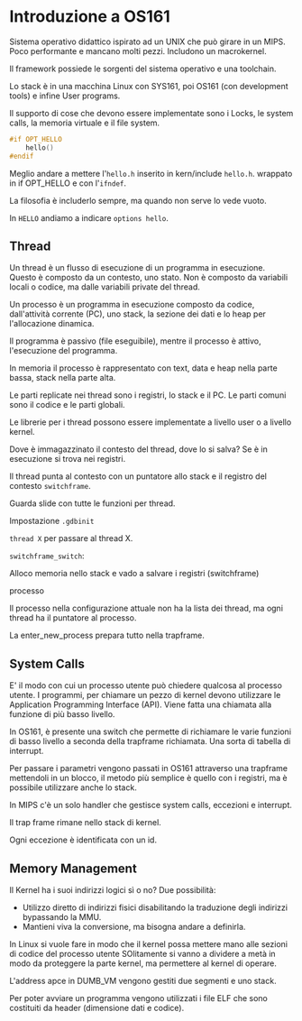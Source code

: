 # Introduzione a OS161

Sistema operativo didattico ispirato ad un UNIX che può girare in un MIPS. Poco performante e mancano molti pezzi. Includono un macrokernel.

Il framework possiede le sorgenti del sistema operativo e una toolchain.

Lo stack è in una macchina Linux con SYS161, poi OS161 (con development tools) e infine User programs.

Il supporto di cose che devono essere implementate sono i Locks, le system calls, la memoria virtuale e il file system.

```c
#if OPT_HELLO
    hello()
#endif
```

Meglio andare a mettere l'`hello.h` inserito in kern/include `hello.h`. wrappato in if OPT_HELLO e con l'`ifndef`.

La filosofia è includerlo sempre, ma quando non serve lo vede vuoto.

In `HELLO` andiamo a indicare `options hello`.  

## Thread

Un thread è un flusso di esecuzione di un programma in esecuzione. Questo è composto da un contesto, uno stato. Non è composto da variabili locali o codice, ma dalle variabili private del thread.

Un processo è un programma in esecuzione composto da codice, dall'attività corrente (PC), uno stack, la sezione dei dati e lo heap per l'allocazione dinamica.

Il programma è passivo (file eseguibile), mentre il processo è attivo, l'esecuzione del programma.

In memoria il processo è rappresentato con text, data e heap nella parte bassa, stack nella parte alta.

Le parti replicate nei thread sono i registri, lo stack e il PC. Le parti comuni sono il codice e le parti globali.

Le librerie per i thread possono essere implementate a livello user o a livello kernel.

Dove è immagazzinato il contesto del thread, dove lo si salva? Se è in esecuzione si trova nei registri.

Il thread punta al contesto con un puntatore allo stack e il registro del contesto `switchframe`.

Guarda slide con tutte le funzioni per thread.

Impostazione `.gdbinit`

`thread X` per passare al thread X.

`switchframe_switch`:

Alloco memoria nello stack e vado a salvare i registri (switchframe)


processo

Il processo nella configurazione attuale non ha la lista dei thread, ma ogni thread ha il puntatore al processo.

La enter_new_process prepara tutto nella trapframe.

## System Calls

E' il modo con cui un processo utente può chiedere qualcosa al processo utente. I programmi, per chiamare un pezzo di kernel devono utilizzare le Application Programming Interface (API). Viene fatta una chiamata alla funzione di più basso livello.

In OS161, è presente una switch che permette di richiamare le varie funzioni di basso livello a seconda della trapframe richiamata. Una sorta di tabella di interrupt.

Per passare i parametri vengono passati in OS161 attraverso una trapframe mettendoli in un blocco, il metodo più semplice è quello con i registri, ma è possibile utilizzare anche lo stack.

In MIPS c'è un solo handler che gestisce system calls, eccezioni e interrupt.

Il trap frame rimane nello stack di kernel.

Ogni eccezione è identificata con un id.

## Memory Management

Il Kernel ha i suoi indirizzi logici sì o no? Due possibilità:

- Utilizzo diretto di indirizzi fisici disabilitando la traduzione degli indirizzi bypassando la MMU.
- Mantieni viva la conversione, ma bisogna andare a definirla.

In Linux si vuole fare in modo che il kernel possa mettere mano alle sezioni di codice del processo utente SOlitamente si vanno a dividere a metà in modo da proteggere la parte kernel, ma permettere al kernel di operare.

L'address apce in DUMB_VM vengono gestiti due segmenti e uno stack.

Per poter avviare un programma vengono utilizzati i file ELF che sono costituiti da header (dimensione dati e codice).